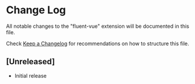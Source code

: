# Change Log

All notable changes to the "fluent-vue" extension will be documented in this file.

Check [Keep a Changelog](http://keepachangelog.com/) for recommendations on how to structure this file.

## [Unreleased]

- Initial release